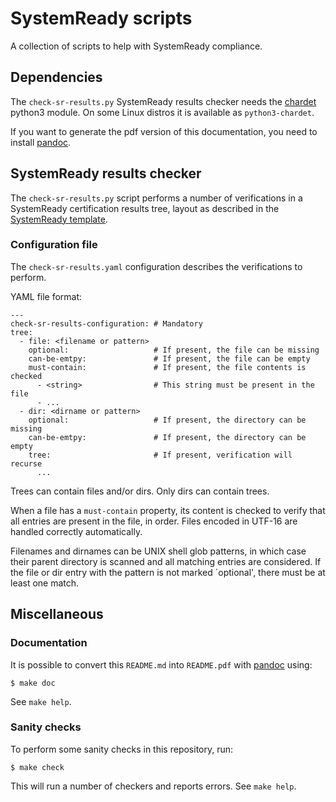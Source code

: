 # SystemReady scripts

A collection of scripts to help with SystemReady compliance.

## Dependencies

The `check-sr-results.py` SystemReady results checker needs the [chardet]
python3 module. On some Linux distros it is available as `python3-chardet`.

If you want to generate the pdf version of this documentation, you need to
install [pandoc].

[chardet]: https://github.com/chardet/chardet
[pandoc]: https://pandoc.org

## SystemReady results checker

The `check-sr-results.py` script performs a number of verifications in a
SystemReady certification results tree, layout as described in the [SystemReady
template].

[SystemReady template]: https://gitlab.arm.com/systemready/systemready-template

### Configuration file

The `check-sr-results.yaml` configuration describes the verifications to
perform.

YAML file format:

```{.yaml}
---
check-sr-results-configuration: # Mandatory
tree:
  - file: <filename or pattern>
    optional:                   # If present, the file can be missing
    can-be-emtpy:               # If present, the file can be empty
    must-contain:               # If present, the file contents is checked
      - <string>                # This string must be present in the file
      - ...
  - dir: <dirname or pattern>
    optional:                   # If present, the directory can be missing
    can-be-emtpy:               # If present, the directory can be empty
    tree:                       # If present, verification will recurse
      ...
```

Trees can contain files and/or dirs.
Only dirs can contain trees.

When a file has a `must-contain` property, its content is checked to verify that
all entries are present in the file, in order. Files encoded in UTF-16 are
handled correctly automatically.

Filenames and dirnames can be UNIX shell glob patterns, in which case their
parent directory is scanned and all matching entries are considered. If the
file or dir entry with the pattern is not marked `optional', there must be at
least one match.

## Miscellaneous

### Documentation

It is possible to convert this `README.md` into `README.pdf` with [pandoc]
using:

```{.sh}
$ make doc
```

See `make help`.

### Sanity checks

To perform some sanity checks in this repository, run:

```{.sh}
$ make check
```

This will run a number of checkers and reports errors. See `make help`.

